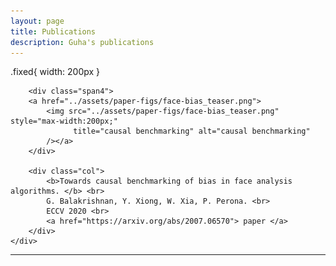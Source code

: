 ```yaml
---
layout: page
title: Publications
description: Guha's publications
---
```

<!--
<div class="container">
    <div class="row">
        <div class="col-sm">
        <a href="../assets/paper-figs/matching.png">
            <img src="../assets/paper-figs/matching.png"
                  title="matching" alt="matching"
            /></a>
        </div>

        <div class="col-sm">
            <b>Matched sample selection for face datasets via GAN projection. </b> <br>
            C. Singh, G. Balakrishnan, P. Perona <br>
            In submission. Link coming soon. <br>
        </div>
    </div>
</div>
-->

.fixed{
    width: 200px
}

<div class="container">
    <div class="row">

        <div class="span4">
        <a href="../assets/paper-figs/face-bias_teaser.png">
            <img src="../assets/paper-figs/face-bias_teaser.png" style="max-width:200px;"
                  title="causal benchmarking" alt="causal benchmarking"
            /></a>
        </div>

        <div class="col">
            <b>Towards causal benchmarking of bias in face analysis algorithms. </b> <br>
            G. Balakrishnan, Y. Xiong, W. Xia, P. Perona. <br>
            ECCV 2020 <br>
            <a href="https://arxiv.org/abs/2007.06570"> paper </a>
        </div>
    </div>
</div>

___


<!--
To increase the size of the title, use fewer # in front of the paper title.
To decrease the size of the title, use more #. 
To remove the italics, remove the * before and after the description
To remove the underline from the title, remove the <u> tags (<u> and </u>)
-->
